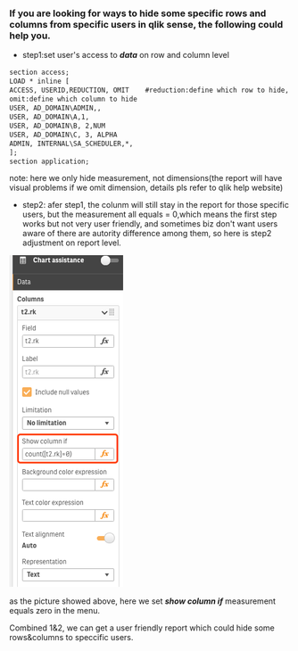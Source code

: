 ### If you are looking for ways to hide some specific rows and columns from specific users in qlik sense, the following could help you.

* step1:set user's access to _**data**_ on row and column level

```
section access;
LOAD * inline [
ACCESS, USERID,REDUCTION, OMIT    #reduction:define which row to hide, omit:define which column to hide
USER, AD_DOMAIN\ADMIN,,
USER, AD_DOMAIN\A,1, 
USER, AD_DOMAIN\B, 2,NUM
USER, AD_DOMAIN\C, 3, ALPHA
ADMIN, INTERNAL\SA_SCHEDULER,*,
];
section application;
```


note: here we only hide measurement, not dimensions(the report will have visual problems if we omit dimension, details pls refer to qlik help website)
 
 
* step2: afer step1, the colunm will still stay in the report for those specific users, but the measurement all equals = 0,which means the first step works but not very user friendly, and sometimes biz don't want users aware of there are autority difference among them, so here is step2 adjustment on report level.
 
![image](https://github.com/gege521/Qlik-Sense/blob/master/report.png)
 
as the picture showed above, here we set _**show column if**_ measurement equals zero in the menu.

Combined 1&2, we can get a user friendly report which could hide some rows&columns to speccific users.

